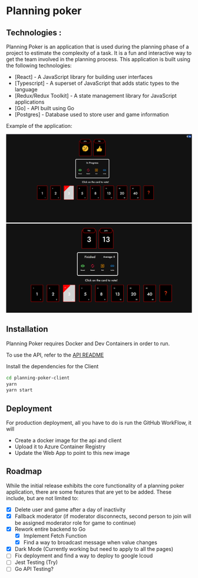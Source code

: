 # Planning poker

## Technologies :

Planning Poker is an application that is used during the planning phase of a project to estimate the complexity of a task. It is a fun and interactive way to get the team involved in the planning process. This application is built using the following technologies:

- [React] - A JavaScript library for building user interfaces
- [Typescript] - A superset of JavaScript that adds static types to the language
- [Redux/Redux Toolkit] - A state management library for JavaScript applications
- [Go] - API built using Go
- [Postgres] - Database used to store user and game information

Example of the application:

![In progress](./images/inprogress.png)
![End of game](./images/finished.png)

## Installation

Planning Poker requires Docker and Dev Containers in order to run.

To use the API, refer to the [API README](planning-poker-go-api/README.md)

Install the dependencies for the Client

```bash
cd planning-poker-client
yarn
yarn start
```

## Deployment

For production deployment, all you have to do is run the GitHub WorkFlow, it will

- Create a docker image for the api and client
- Upload it to Azure Container Registry
- Update the Web App to point to this new image

## Roadmap

While the initial release exhibits the core functionality of a planning poker application, there are some features that are yet to be added. These include, but are not limited to:

- [x] Delete user and game after a day of inactivity
- [x] Fallback moderator (if moderator disconnects, second person to join will be assigned moderator role for game to continue)
- [x] Rework entire backend to Go
   - [x] Implement Fetch Function
   - [x] Find a way to broadcast message when value changes
- [x] Dark Mode (Currently working but need to apply to all the pages)
- [ ] Fix deployment and find a way to deploy to google lcoud
- [ ] Jest Testing (Try)
- [ ] Go API Testing?